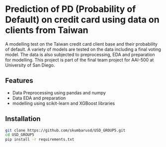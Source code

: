 # Prediction of PD (Probability of Default) on credit card using data on clients from Taiwan
A modelling test on the Taiwan credit card client base and their probability of default. A variety of models are tested on the data including a final voting model. The data is also subjected to preprocessing, EDA and preparation for modelling. This project is part of the final team project for AAI-500 at University of San Diego.

## Features
- Data Preprocessing using pandas and numpy
- Data EDA and preparation
-  modelling using scikit-learn and XGBoost libraries

## Installation

```bash
git clone https://github.com/skumbarusd/USD_GROUP5.git
cd USD_GROUP5
pip install -r requirements.txt
